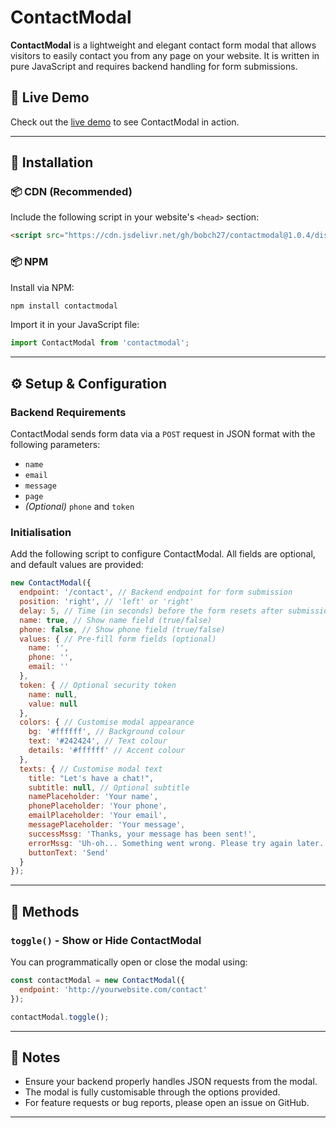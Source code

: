 # ContactModal

**ContactModal** is a lightweight and elegant contact form modal that allows visitors to easily contact you from any page on your website. It is written in pure JavaScript and requires backend handling for form submissions.

## 🚀 Live Demo

Check out the [live demo](https://bobbydonev.com) to see ContactModal in action.

---

## 📌 Installation

### 📦 CDN (Recommended)

Include the following script in your website's `<head>` section:

```html
<script src="https://cdn.jsdelivr.net/gh/bobch27/contactmodal@1.0.4/dist/contactmodal.min.js"></script>
```

### 📦 NPM

Install via NPM:

```sh
npm install contactmodal
```

Import it in your JavaScript file:

```javascript
import ContactModal from 'contactmodal';
```

---

## ⚙️ Setup & Configuration

### Backend Requirements

ContactModal sends form data via a `POST` request in JSON format with the following parameters:

- `name`
- `email`
- `message`
- `page`
- *(Optional)* `phone` and `token`

### Initialisation

Add the following script to configure ContactModal. All fields are optional, and default values are provided:

```javascript
new ContactModal({
  endpoint: '/contact', // Backend endpoint for form submission
  position: 'right', // 'left' or 'right'
  delay: 5, // Time (in seconds) before the form resets after submission
  name: true, // Show name field (true/false)
  phone: false, // Show phone field (true/false)
  values: { // Pre-fill form fields (optional)
    name: '',
    phone: '',
    email: ''
  },
  token: { // Optional security token
    name: null,
    value: null
  },
  colors: { // Customise modal appearance
    bg: '#ffffff', // Background colour
    text: '#242424', // Text colour
    details: '#ffffff' // Accent colour
  },
  texts: { // Customise modal text
    title: "Let's have a chat!",
    subtitle: null, // Optional subtitle
    namePlaceholder: 'Your name',
    phonePlaceholder: 'Your phone',
    emailPlaceholder: 'Your email',
    messagePlaceholder: 'Your message',
    successMssg: 'Thanks, your message has been sent!',
    errorMssg: 'Uh-oh... Something went wrong. Please try again later.',
    buttonText: 'Send'
  }
});
```

---

## 📖 Methods

### `toggle()` - Show or Hide ContactModal

You can programmatically open or close the modal using:

```javascript
const contactModal = new ContactModal({
  endpoint: 'http://yourwebsite.com/contact'
});

contactModal.toggle();
```

---

## 📝 Notes

- Ensure your backend properly handles JSON requests from the modal.
- The modal is fully customisable through the options provided.
- For feature requests or bug reports, please open an issue on GitHub.

---
